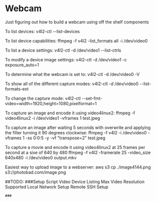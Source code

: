 # Webcam
Just figuring out how to build a webcam using off the shelf components


To list devices:
v4l2-ctl --list-devices

To list device capabilities:
ffmpeg -f v4l2 -list_formats all -i /dev/video0

To list a device settings: 
v4l2-ctl -d /dev/video1 --list-ctrls

To modify a device image settings: 
v4l2-ctl -d /dev/video1 -c exposure_auto=1 

To determine what the webcam is set to:
v4l2-ctl -d /dev/video0 -V

To show all of the different capture modes: 
v4l2-ctl -d /dev/video0 --list-formats-ext

To change the capture mode: 
 v4l2-ctl --set-fmt-video=width=1920,height=1080,pixelformat=1

To capture an image and encode it using video4linux2:
ffmpeg -f video4linux2 -i /dev/video1 -vframes 1 test.jpeg

To capture an image after waiting 5 seconds with overwrite and applying the filter turning it 90 degrees clockwise:
ffmpeg -f v4l2 -i /dev/video0 -vframes 1 -ss 0:0:5 -y -vf "transpose=2" test.jpeg

To capture a movie and encode it using video4linux2 at 25 frames per second at a sixe of 640 by 480
ffmpeg -f v4l2 -framerate 25 -video_size 640x480 -i /dev/video0 output.mkv

Easiest way to upload image to a webserver: 
aws s3 cp ./image4144.png s3://photobad.com/image.png


##TODO:
	###Setup Script
		Video Device Listing
		Max Video Resolution Supported
		Local Network Setup
		Remote SSH Setup

	###